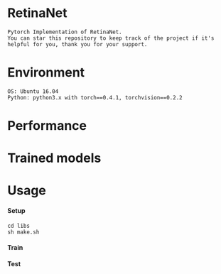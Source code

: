 # RetinaNet
```
Pytorch Implementation of RetinaNet.
You can star this repository to keep track of the project if it's helpful for you, thank you for your support.
```


# Environment
```
OS: Ubuntu 16.04
Python: python3.x with torch==0.4.1, torchvision==0.2.2
```


# Performance



# Trained models


# Usage
#### Setup
```
cd libs
sh make.sh
```
#### Train

#### Test
